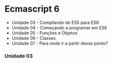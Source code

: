 # Ecmascript 6
* Unidade 03 - Compilando de ES5 para ES6
* Unidade 04 - Começando a programar em ES6
* Unidade 05 - Funções e Objetos
* Unidade 06 - Classes
* Unidade 07 - Para onde ir a partir desse ponto?

### Unidade 03
